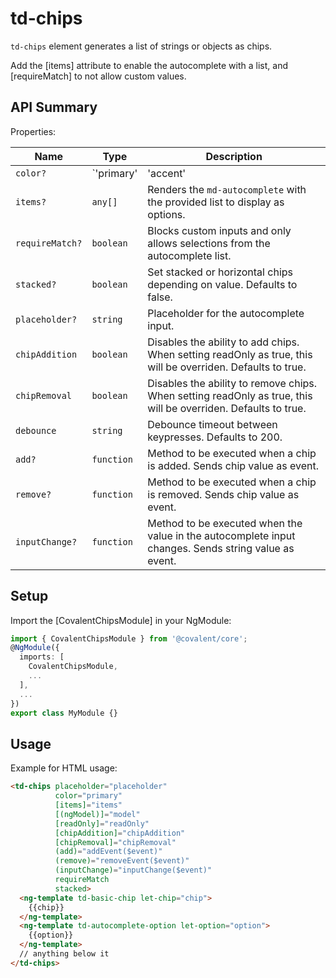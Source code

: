 # td-chips

`td-chips` element generates a list of strings or objects as chips.

Add the [items] attribute to enable the autocomplete with a list, and [requireMatch] to not allow custom values.

## API Summary

Properties:

| Name | Type | Description |
| --- | --- | --- |
| `color?` | `'primary' | 'accent' | 'warn'` | color for the input and focus state of the chips. Defaults to 'primary'
| `items?` | `any[]` | Renders the `md-autocomplete` with the provided list to display as options.
| `requireMatch?` | `boolean` | Blocks custom inputs and only allows selections from the autocomplete list.
| `stacked?` | `boolean` | Set stacked or horizontal chips depending on value. Defaults to false.
| `placeholder?` | `string` | Placeholder for the autocomplete input.
| `chipAddition` | `boolean` | Disables the ability to add chips. When setting readOnly as true, this will be overriden. Defaults to true.
| `chipRemoval` | `boolean` | Disables the ability to remove chips. When setting readOnly as true, this will be overriden. Defaults to true.
| `debounce` | `string` | Debounce timeout between keypresses. Defaults to 200.
| `add?` | `function` | Method to be executed when a chip is added. Sends chip value as event.
| `remove?` | `function` | Method to be executed when a chip is removed. Sends chip value as event.
| `inputChange?` | `function` | Method to be executed when the value in the autocomplete input changes. Sends string value as event.

## Setup

Import the [CovalentChipsModule] in your NgModule:

```typescript
import { CovalentChipsModule } from '@covalent/core';
@NgModule({
  imports: [
    CovalentChipsModule,
    ...
  ],
  ...
})
export class MyModule {}
```

## Usage

Example for HTML usage:

```html
<td-chips placeholder="placeholder"
          color="primary"
          [items]="items"
          [(ngModel)]="model"
          [readOnly]="readOnly" 
          [chipAddition]="chipAddition"
          [chipRemoval]="chipRemoval"
          (add)="addEvent($event)"
          (remove)="removeEvent($event)"
          (inputChange)="inputChange($event)"
          requireMatch
          stacked>
  <ng-template td-basic-chip let-chip="chip">
    {{chip}}
  </ng-template>
  <ng-template td-autocomplete-option let-option="option">
    {{option}}
  </ng-template>
  // anything below it
</td-chips>  
```
